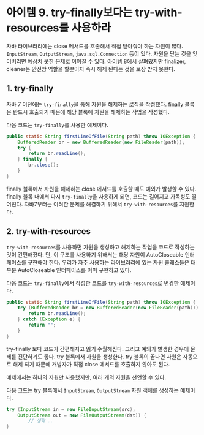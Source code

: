 # 아이템 9. try-finally보다는 try-with-resources를 사용하라

자바 라이브러리에는 close 메서드를 호출해서 직접 닫아줘야 하는 자원이 많다. ```InputStream```, ```OutputStream```, ```java.sql.Connection``` 등이 있다. 자원을 닫는 것을 잊어버리면 예상치 못한 문제로 이어질 수 있다. [아이템 8](item8.md)에서 살펴봤지만 finalizer, cleaner는 안전망 역할을 할뿐이지 즉시 해제 된다는 것을 보장 받지 못한다.

## 1. try-finally
자바 7 이전에는 ```try-finally```을 통해 자원을 해제하는 로직을 작성했다. finally 블록은 반드시 호출되기 때문에 해당 블록에 자원을 해제하는 작업을 작성했다.

다음 코드는 ```try-finally```를 사용한 예제이다.

```java
public static String firstLineOfFile(String path) throw IOException {
    BufferedReader br = new BufferedReader(new FileReader(path));
    try {
        return br.readLine();
    } finally {
        br.close();
    }
}
```

finally 블록에서 자원을 해제하는 close 메서드를 호출할 때도 예외가 발생할 수 있다. finally 블록 내에서 다시 ```try-finally```을 사용하게 되면, 코드는 길어지고 가독성도 떨어진다. 자바7부터는 이러한 문제를 해결하기 위해서 ```try-with-resources```를 지원한다.

## 2. try-with-resources
```try-with-resources```를 사용하면 자원을 생성하고 해제하는 작업을 코드로 작성하는 것이 간편해졌다. 단, 이 구조를 사용하기 위해서는 해당 자원이 AutoCloseable 인터페이스를 구현해야 한다. 우리가 자주 사용하는 라이브러리에 있는 자원 클래스들은 대부분 AutoCloseable 인터페이스를 이미 구현하고 있다.

다음 코드는 ```try-finally```에서 작성한 코드를 ```try-with-resources```로 변경한 예제이다.

```java
public static String firstLineOfFile(String path) throw IOException {
    try (BufferedReader br = new BufferedReader(new FileReader(path))) {
        return br.readLine();
    } catch (Exception e) {
        return "";
    }
}
```

try-finally 보다 코드가 간편해지고 읽기 수월해진다. 그리고 예외가 발생한 경우에 문제를 진단하기도 좋다. try 블록에서 자원을 생성한다. try 블록이 끝나면 자원은 자동으로 해제 되기 때문에 개발자가 직접 close 메서드를 호출하지 않아도 된다.

예제에서는 하나의 자원만 사용했지만, 여러 개의 자원을 선언할 수 있다.

다음 코드는 try 블록에서 ```InputStream```, ```OutputStream``` 자원 객체를 생성하는 예제이다.

```java
try (InputStream in = new FileInputStream(src);
    OutputStream out = new FileOutputStream(dst)) {
        // 생략 ..
}
```
